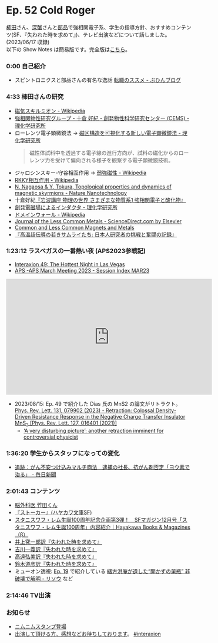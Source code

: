 # Ep. 52 Cold Roger

[柿田](https://twitter.com/S_Kakita)さん、[深蟹](https://twitter.com/KyoumiOfBukai)さんと[部品](https://twitter.com/tjmlab)で強相関電子系、学生の指導方針、おすすめコンテンツ(SF、『失われた時を求めて』)、テレビ出演などについて話しました。 (2023/06/17 収録)  
以下の Show Notes は簡易版です。完全版は[こちら](https://interaxion-podcast.github.io/52)。

### 0:00 自己紹介

- スピントロニクスと部品さんの有名な逸話 [転職のススメ - ぶひんブログ](https://buhin-blog.blogspot.com/2020/12/blog-post_19.html)

### 4:33 柿田さんの研究

- [磁気スキルミオン - Wikipedia](https://ja.wikipedia.org/wiki/%E7%A3%81%E6%B0%97%E3%82%B9%E3%82%AD%E3%83%AB%E3%83%9F%E3%82%AA%E3%83%B3)
- [強相関物性研究グループ - 十倉 好紀 - 創発物性科学研究センター (CEMS) - 理化学研究所](https://cems.riken.jp/jp/laboratory/scprg)
- ローレンツ電子顕微鏡法 → [磁区構造を可視化する新しい電子顕微鏡法 - 理化学研究所](https://www.riken.jp/press/2019/20190314_1/index.html)  
  >磁性体試料中を透過する電子線の進行方向が、試料の磁化からのローレンツ力を受けて偏向される様子を観察する電子顕微鏡技術。
- ジャロシンスキー-守谷相互作用 → [弱強磁性 - Wikipedia](https://ja.wikipedia.org/wiki/%E5%BC%B1%E5%BC%B7%E7%A3%81%E6%80%A7)
- [RKKY相互作用 - Wikipedia](https://ja.wikipedia.org/wiki/RKKY%E7%9B%B8%E4%BA%92%E4%BD%9C%E7%94%A8)
- [N. Nagaosa & Y. Tokura, Topological properties and dynamics of magnetic skyrmions - Nature Nanotechnology](https://www.nature.com/articles/nnano.2013.243)
- 十倉好紀[『岩波講座 物理の世界 さまざまな物質系1 強相関電子と酸化物』](https://amzn.to/45fbIMK)
- [創発電磁場によるインダクタ - 理化学研究所](https://www.riken.jp/press/2020/20201008_1/)
- [ドメインウォール - Wikipedia](https://ja.wikipedia.org/wiki/%E3%83%89%E3%83%A1%E3%82%A4%E3%83%B3%E3%82%A6%E3%82%A9%E3%83%BC%E3%83%AB)
- [Journal of the Less Common Metals - ScienceDirect.com by Elsevier](https://www.sciencedirect.com/journal/journal-of-the-less-common-metals)
- [Common and Less Common Magnets and Metals](https://berman-shoenberg.blogspot.com/)
- [『高温超伝導の若きサムライたち: 日本人研究者の挑戦と奮闘の記録』](https://amzn.to/3mo3pNb)

### 1:23:12 ラスベガスの一番熱い夜 (APS2023参戦記)

- [Interaxion 49: The Hottest Night in Las Vegas](https://interaxion-podcast.github.io/49)
- [APS -APS March Meeting 2023 - Session Index MAR23](https://meetings.aps.org/Meeting/MAR23/Session/K20)

<div style="text-align: center;">
<iframe width="560" height="315" src="https://www.youtube.com/embed/XhhvOMuLF94?si=sAzHo1zHJaIREKmo" title="YouTube video player" frameborder="0" allow="accelerometer; autoplay; clipboard-write; encrypted-media; gyroscope; picture-in-picture; web-share" allowfullscreen></iframe>
</div>

- 2023/08/15: Ep. 49 で紹介した Dias 氏の MnS2 の論文がリトラクト。 [Phys. Rev. Lett. 131, 079902 (2023) - Retraction: Colossal Density-Driven Resistance Response in the Negative Charge Transfer Insulator ${\mathrm{MnS}}_{2}$ [Phys. Rev. Lett. 127, 016401 (2021)]](https://journals.aps.org/prl/abstract/10.1103/PhysRevLett.131.079902)
  - [‘A very disturbing picture’: another retraction imminent for controversial physicist](https://www.nature.com/articles/d41586-023-02401-2)

### 1:36:20 学生からスタッフになっての変化

- [追跡：がん不安つけ込みマルチ商法　逮捕の社長、抗がん剤否定「ヨウ素で治る」 - 毎日新聞](https://mainichi.jp/articles/20230415/ddm/012/040/134000c)

### 2:01:43 コンテンツ

- [脳外科医 竹田くん](https://dr-takeda.hatenablog.com/)
- [『ストーカー』(ハヤカワ文庫SF)](https://amzn.to/47OwZOL)
- [スタニスワフ・レム生誕100周年記念企画第3弾！　SFマガジン12月号「スタニスワフ・レム生誕100周年」内容紹介｜Hayakawa Books & Magazines（β）](https://www.hayakawabooks.com/n/nebb83de4e871)
- [井上究一郎訳『失われた時を求めて』](https://amzn.to/3OUJwI4)
- [吉川一義訳『失われた時を求めて』](https://amzn.to/45cV8Nt)
- [高遠弘美訳『失われた時を求めて』](https://amzn.to/3La9UN9)
- [鈴木道彦訳『失われた時を求めて』](https://amzn.to/3KOotFE)
- ミューオン透視: [Ep. 19](https://interaxion-podcast.github.io/19) で紹介している [緒方洪庵が遺した“開かずの薬瓶” 非破壊で解明 - リソウ](https://resou.osaka-u.ac.jp/ja/research/2021/20210317_1) など

### 2:14:46 TV出演

### お知らせ

- [ニムニムスタンプ登場](https://store.line.me/stickershop/product/20651080/ja)
- [出演して頂ける方、感想などお待ちしております](https://interaxion-podcast.github.io/feedback/)。 [#interaxion](https://twitter.com/hashtag/interaxion)
